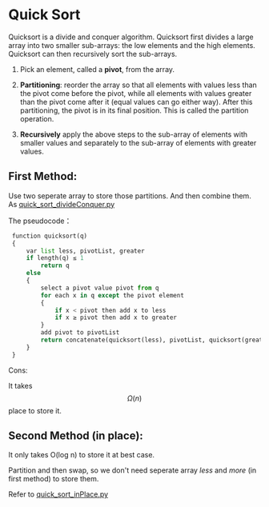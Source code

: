# Quick Sort

Quicksort is a divide and conquer algorithm. Quicksort first divides a large array into two smaller sub-arrays: the low elements and the high elements. Quicksort can then recursively sort the sub-arrays. 

1. Pick an element, called a **pivot**, from the array.

2. **Partitioning**: reorder the array so that all elements with values less than the pivot come before the pivot, while all elements with values greater than the pivot come after it (equal values can go either way). After this partitioning, the pivot is in its final position. This is called the partition operation.

3. **Recursively** apply the above steps to the sub-array of elements with smaller values and separately to the sub-array of elements with greater values.

## First Method:

Use two seperate array to store those partitions. And then combine them.
As [quick_sort_divideConquer.py](quick_sort_divideConquer.py)

The pseudocode：
```python
 function quicksort(q)
 {
     var list less, pivotList, greater
     if length(q) ≤ 1 
         return q
     else 
     {
         select a pivot value pivot from q
         for each x in q except the pivot element
         {
             if x < pivot then add x to less
             if x ≥ pivot then add x to greater
         }
         add pivot to pivotList
         return concatenate(quicksort(less), pivotList, quicksort(greater))
     }
 }
 ```

Cons:

It takes $$\Omega (n)$$ place to store it.


## Second Method (in place):

It only takes O(log n) to store it at best case.
  
Partition and then swap, so we don't need seperate array *less* and *more* (in first method) to store them.

Refer to [quick_sort_inPlace.py](quick_sort_inPlace.py)